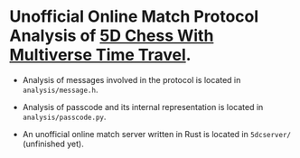 # **Unofficial** Online Match Protocol Analysis of [5D Chess With Multiverse Time Travel](https://store.steampowered.com/app/1349230/5D_Chess_With_Multiverse_Time_Travel/).

- Analysis of messages involved in the protocol is located in `analysis/message.h`.

- Analysis of passcode and its internal representation is located in `analysis/passcode.py`.

- An unofficial online match server written in Rust is located in `5dcserver/` (unfinished yet).
